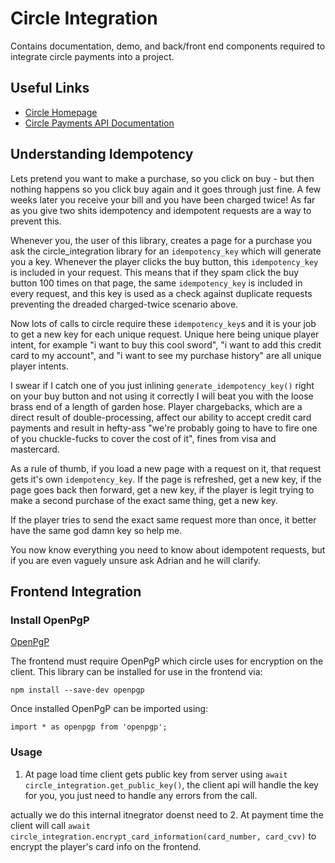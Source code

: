 # Circle Integration
Contains documentation, demo, and back/front end components required to integrate circle payments into a project.

## Useful Links

+ [Circle Homepage](https://www.circle.com/en/)
+ [Circle Payments API Documentation](https://developers.circle.com/docs/accept-card-payments-online)


## Understanding Idempotency

Lets pretend you want to make a purchase, so you click on buy - but then nothing happens so you click buy again and it goes through just fine. A few weeks later you receive your bill and you have been charged twice! As far as you give two shits idempotency and idempotent requests are a way to prevent this.

Whenever you, the user of this library, creates a page for a purchase you ask the circle_integration library for an `idempotency_key` which will generate you a key. Whenever the player clicks the buy button, this `idempotency_key` is included in your request. This means that if they spam click the buy button 100 times on that page, the same `idempotency_key` is included in every request, and this key is used as a check against duplicate requests preventing the dreaded charged-twice scenario above.

Now lots of calls to circle require these `idempotency_key`s and it is your job to get a new key for each unique request. Unique here being unique player intent, for example "i want to buy this cool sword", "i want to add this credit card to my account", and "i want to see my purchase history" are all unique player intents.

I swear if I catch one of you just inlining `generate_idempotency_key()` right on your buy button and not using it correctly I will beat you with the loose brass end of a length of garden hose. Player chargebacks, which are a direct result of double-processing, affect our ability to accept credit card payments and result in hefty-ass "we're probably going to have to fire one of you chuckle-fucks to cover the cost of it", fines from visa and mastercard.

As a rule of thumb, if you load a new page with a request on it, that request gets it's own `idempotency_key`. If the page is refreshed, get a new key, if the page goes back then forward, get a new key, if the player is legit trying to make a second purchase of the exact same thing, get a new key. 

If the player tries to send the exact same request more than once, it better have the same god damn key so help me.

You now know everything you need to know about idempotent requests, but if you are even vaguely unsure ask Adrian and he will clarify.

## Frontend Integration

### Install OpenPgP

[OpenPgP](https://github.com/openpgpjs/openpgpjs)

The frontend must require OpenPgP which circle uses for encryption on the client. This library can be installed for use in the frontend via:

`npm install --save-dev openpgp`

Once installed OpenPgP can be imported using:

`import * as openpgp from 'openpgp';`

### Usage

1. At page load time client gets public key from server using `await circle_integration.get_public_key()`, the client api will handle the key for you, you just need to handle any errors from the call.

actually we do this internal itnegrator doenst need to
2. At payment time the client will call `await circle_integration.encrypt_card_information(card_number, card_cvv)` to encrypt the player's card info on the frontend.